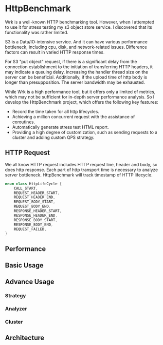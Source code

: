 # HttpBenchmark
Wrk is a well-known HTTP benchmarking tool. However, when I attempted to use it for stress testing 
my s3 object store service. I discovered that its functionality was rather limited.

S3 is a Data/IO-intensive service. And it can have various performance bottleneck, 
including cpu, disk, and network-related issues.
Difference factors can result in varied HTTP response times.

For S3 "put object" request, if there is a significant delay from the connection establishment 
to the initiation of transferring HTTP headers, it may indicate a queuing delay.
increasing the handler thread size on the server can be beneficial.
Additionally, if the upload time of http body is longer than presupposition.
The server bandwidth may be exhausted.

While Wrk is a high performance tool, but it offers only a limited of metrics, 
which may not be sufficient for in-depth server performance analysis.
So I develop the HttpBenchmark project, which offers the following key features:

* Record the time taken for all http lifecycles.
* Achieving a million concurrent request with the assistance of coroutines.
* Automatically generate stress test HTML report.
* Providing a high degree of customization, such as sending requests to a cluster and adding custom QPS strategy.

## HTTP Request
We all know HTTP request includes HTTP request line, header and body, so does http response.
Each part of http transport time is necessary to analyze server bottleneck. 
HttpBenchmark will track timestamp of HTTP lifecycle.
```Kotlin
enum class HttpLifeCycle {
    CALL_START,
    REQUEST_HEADER_START,
    REQUEST_HEADER_END,
    REQUEST_BODY_START,
    REQUEST_BODY_END,
    RESPONSE_HEADER_START,
    RESPONSE_HEADER_END,
    RESPONSE_BODY_START,
    RESPONSE_BODY_END,
    REQUEST_FAILED,
}
```
## Performance

## Basic Usage

## Advance Usage
### Strategy
### Analyzer
### Cluster

## Architecture
